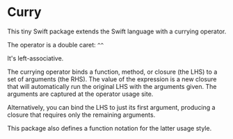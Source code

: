 # Curry

This tiny Swift package extends the Swift language with a currying operator.

The operator is a double caret: `^^`

It's left-associative.

The currying operator binds a function, method, or closure (the LHS) to a set of arguments (the RHS).  The value of the expression is a new closure that will automatically run the original LHS with the arguments given.  The arguments are captured at the operator usage site.

Alternatively, you can bind the LHS to just its first argument, producing a closure that requires only the remaining arguments.
 
This package also defines a function notation for the latter usage style.

